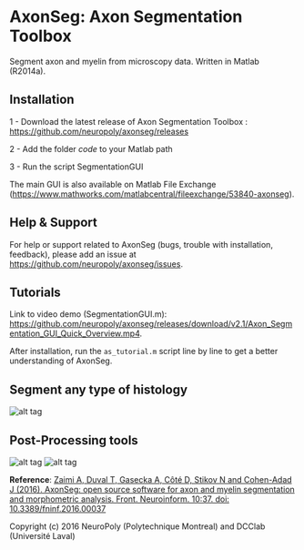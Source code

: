 # AxonSeg: Axon Segmentation Toolbox
Segment axon and myelin from microscopy data. Written in Matlab (R2014a).

## Installation

1 - Download the latest release of Axon Segmentation Toolbox : https://github.com/neuropoly/axonseg/releases

2 - Add the folder *code* to your Matlab path

3 - Run the script SegmentationGUI

The main GUI is also available on Matlab File Exchange (https://www.mathworks.com/matlabcentral/fileexchange/53840-axonseg).

## Help & Support

For help or support related to AxonSeg (bugs, trouble with installation, feedback), please add an issue at https://github.com/neuropoly/axonseg/issues.

## Tutorials

Link to video demo (SegmentationGUI.m): https://github.com/neuropoly/axonseg/releases/download/v2.1/Axon_Segmentation_GUI_Quick_Overview.mp4.

After installation, run the ```as_tutorial.m``` script line by line to get a better understanding of AxonSeg.


## Segment any type of histology
![alt tag](https://github.com/neuropoly/axon_segmentation/blob/master/doc/various_modalities.png)

## Post-Processing tools
![alt tag](https://github.com/neuropoly/axon_segmentation/blob/master/doc/stats_extraction.png)
![alt tag](https://github.com/neuropoly/axon_segmentation/blob/master/doc/histo_MRI.png)

**Reference**: [Zaimi A, Duval T, Gasecka A, Côté D, Stikov N and Cohen-Adad J (2016). AxonSeg: open source software for axon and myelin segmentation and morphometric analysis. Front. Neuroinform. 10:37. doi: 10.3389/fninf.2016.00037](http://journal.frontiersin.org/article/10.3389/fninf.2016.00037/abstract)

Copyright (c) 2016 NeuroPoly (Polytechnique Montreal) and DCClab (Université Laval)


